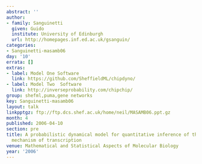 ```yaml
---
abstract: ''
author:
- family: Sanguinetti
  given: Guido
  institute: University of Edinburgh
  url: http://homepages.inf.ed.ac.uk/gsanguin/
categories:
- Sanguinetti-masamb06
day: '10'
errata: []
extras:
- label: Model One Software
  link: https://github.com/SheffieldML/chipdyno/
- label: Model Two  Software
  link: http://inverseprobability.com/chipchip/
group: shefml,puma,gene networks
key: Sanguinetti-masamb06
layout: talk
linkpptgz: ftp://ftp.dcs.shef.ac.uk/home/neil/MASAMB06.ppt.gz
month: 4
published: 2006-04-10
section: pre
title: A probabilistic dynamical model for quantitative inference of the regulatory
  mechanism of transcription
venue: Mathematical and Statistical Aspects of Molecular Biology
year: '2006'
---
```

